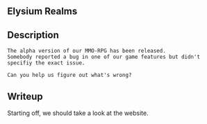 ## Elysium Realms

## Description
```
The alpha version of our MMO-RPG has been released.
Somebody reported a bug in one of our game features but didn't specifiy the exact issue.

Can you help us figure out what's wrong?
```

## Writeup

Starting off, we should take a look at the website. <br/>
